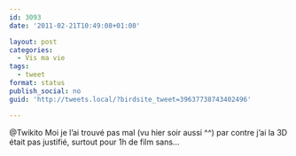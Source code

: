```yaml
---
id: 3093
date: '2011-02-21T10:49:08+01:00'

layout: post
categories:
  - Vis ma vie
tags:
  - tweet
format: status
publish_social: no
guid: 'http://tweets.local/?birdsite_tweet=39637738743402496'

---
```


@Twikito Moi je l’ai trouvé pas mal (vu hier soir aussi ^^) par contre j’ai la 3D était pas justifié, surtout pour 1h de film sans…